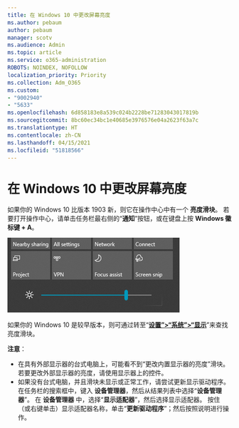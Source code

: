 ```yaml
---
title: 在 Windows 10 中更改屏幕亮度
ms.author: pebaum
author: pebaum
manager: scotv
ms.audience: Admin
ms.topic: article
ms.service: o365-administration
ROBOTS: NOINDEX, NOFOLLOW
localization_priority: Priority
ms.collection: Adm_O365
ms.custom:
- "9002940"
- "5633"
ms.openlocfilehash: 6d858183e8a539c024b2228be71283043017819b
ms.sourcegitcommit: 8bc60ec34bc1e40685e3976576e04a2623f63a7c
ms.translationtype: HT
ms.contentlocale: zh-CN
ms.lasthandoff: 04/15/2021
ms.locfileid: "51818566"
---
```

# <a name="change-screen-brightness-in-windows-10"></a>在 Windows 10 中更改屏幕亮度

如果你的 Windows 10 比版本 1903 新，则它在操作中心中有一个 **亮度滑块**。 若要打开操作中心，请单击任务栏最右侧的“**通知**”按钮，或在键盘上按 **Windows 徽标键 + A**。

![亮度滑块](media/brightness-slider.png)

如果你的 Windows 10 是较早版本，则可通过转至“**[设置”>“系统”>“显示](ms-settings:display?activationSource=GetHelp)**”来查找亮度滑块。

**注意**：

- 在具有外部显示器的台式电脑上，可能看不到“更改内置显示器的亮度”滑块。 若要更改外部显示器的亮度，请使用显示器上的控件。
- 如果没有台式电脑，并且滑块未显示或正常工作，请尝试更新显示驱动程序。 在任务栏的搜索框中，键入 **设备管理器**，然后从结果列表中选择“**设备管理器**”。 在 **设备管理器** 中，选择“**显示适配器**”，然后选择显示适配器。 按住（或右键单击）显示适配器名称，单击“**更新驱动程序**”；然后按照说明进行操作。
